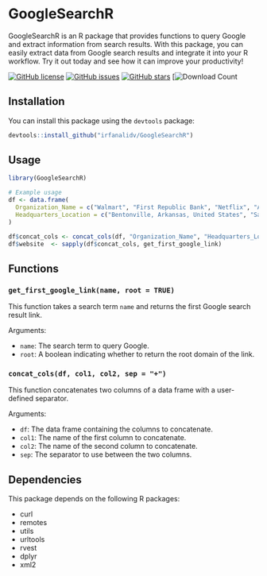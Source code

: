 # GoogleSearchR
GoogleSearchR is an R package that provides functions to query Google and extract information from search results. With this package, you can easily extract data from Google search results and integrate it into your R workflow. Try it out today and see how it can improve your productivity!

[![GitHub license](https://img.shields.io/github/license/irfanalidv/GoogleSearchR)](https://github.com/irfanalidv/GoogleSearchR/blob/main/LICENSE)
[![GitHub issues](https://img.shields.io/github/issues/irfanalidv/GoogleSearchR)](https://github.com/irfanalidv/GoogleSearchR/issues)
[![GitHub stars](https://img.shields.io/github/stars/irfanalidv/GoogleSearchR)](https://github.com/irfanalidv/GoogleSearchR/stargazers)
[![Download Count](https://img.shields.io/github/downloads/irfanalidv/GoogleSearchR/total)

## Installation

You can install this package using the `devtools` package:

```r
devtools::install_github("irfanalidv/GoogleSearchR")
```

## Usage

```r
library(GoogleSearchR)

# Example usage
df <- data.frame(
  Organization_Name = c("Walmart", "First Republic Bank", "Netflix", "Amazon", "Snap", "Comcast", "Apple"),
  Headquarters_Location = c("Bentonville, Arkansas, United States", "San Francisco, California, United States", "Los Gatos, California, United States", "Seattle, Washington, United States", "Venice, California, United States", "Philadelphia, Pennsylvania, United States", "Cupertino, California, United States")
)

df$concat_cols <- concat_cols(df, "Organization_Name", "Headquarters_Location", sep = " + ")
df$website  <- sapply(df$concat_cols, get_first_google_link)
```

## Functions

### `get_first_google_link(name, root = TRUE)`

This function takes a search term `name` and returns the first Google search result link.

Arguments:

- `name`: The search term to query Google.
- `root`: A boolean indicating whether to return the root domain of the link.

### `concat_cols(df, col1, col2, sep = "+")`

This function concatenates two columns of a data frame with a user-defined separator.

Arguments:

- `df`: The data frame containing the columns to concatenate.
- `col1`: The name of the first column to concatenate.
- `col2`: The name of the second column to concatenate.
- `sep`: The separator to use between the two columns.

## Dependencies

This package depends on the following R packages:

- curl
- remotes
- utils
- urltools
- rvest
- dplyr
- xml2

